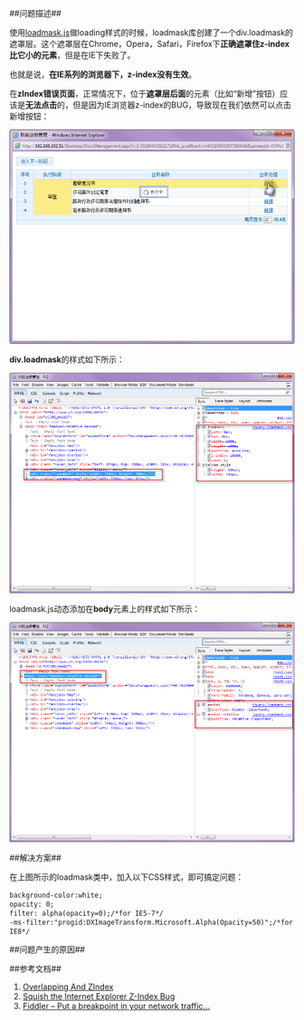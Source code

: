 ##问题描述##

使用[loadmask.js](https://code.google.com/p/jquery-loadmask/)做loading样式的时候，loadmask库创建了一个div.loadmask的遮罩层。这个遮罩层在Chrome，Opera，Safari，Firefox下**正确遮罩住z-index比它小的元素**，但是在IE下失败了。

也就是说，**在IE系列的浏览器下，z-index没有生效**。

在**zIndex错误页面**，正常情况下，位于**遮罩层后面**的元素（比如“新增”按钮）应该是**无法点击**的，但是因为IE浏览器z-index的BUG，导致现在我们依然可以点击新增按钮：

![zIndex错误页面](./zIndex_error_page.png)

**div.loadmask**的样式如下所示：

![div.loadmask](./zIndex_div_loadmask.png)

loadmask.js动态添加在**body**元素上的样式如下所示：

![body](./zIndex_body.png)

##解决方案##

在上图所示的loadmask类中，加入以下CSS样式，即可搞定问题：
	
	background-color:white;
	opacity: 0;
	filter: alpha(opacity=0);/*for IE5-7*/ 
	-ms-filter:"progid:DXImageTransform.Microsoft.Alpha(Opacity=50)";/*for IE8*/

##问题产生的原因##

	

##参考文档##

1.	[Overlapping And ZIndex](http://css-discuss.incutio.com/wiki/Overlapping_And_ZIndex)
2.	[Squish the Internet Explorer Z-Index Bug](http://www.brenelz.com/blog/squish-the-internet-explorer-z-index-bug/)
3.	[Fiddler – Put a breakpoint in your network traffic…](http://blog.alner.net/archive/2008/10/06/fiddler-ndash-put-a-breakpoint-in-your-network-traffichellip.aspx)